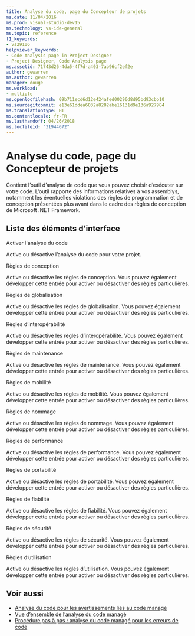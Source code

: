 ```yaml
---
title: Analyse du code, page du Concepteur de projets
ms.date: 11/04/2016
ms.prod: visual-studio-dev15
ms.technology: vs-ide-general
ms.topic: reference
f1_keywords:
- vs29106
helpviewer_keywords:
- Code Analysis page in Project Designer
- Project Designer, Code Analysis page
ms.assetid: 71743d26-4da5-4f7d-a403-7ab96cf2ef2e
author: gewarren
ms.author: gewarren
manager: douge
ms.workload:
- multiple
ms.openlocfilehash: 09b711ecd6d12e424afed00296d8d95bd93cbb10
ms.sourcegitcommit: e13e61ddea6032a8282abe16131d9e136a927984
ms.translationtype: HT
ms.contentlocale: fr-FR
ms.lasthandoff: 04/26/2018
ms.locfileid: "31944672"
---
```

# <a name="code-analysis-project-designer"></a>Analyse du code, page du Concepteur de projets
Contient l’outil d’analyse de code que vous pouvez choisir d’exécuter sur votre code. L’outil rapporte des informations relatives à vos assemblys, notamment les éventuelles violations des règles de programmation et de conception présentées plus avant dans le cadre des règles de conception de Microsoft .NET Framework.

## <a name="uielement-list"></a>Liste des éléments d’interface
 Activer l'analyse du code

 Active ou désactive l’analyse du code pour votre projet.

 Règles de conception

 Active ou désactive les règles de conception. Vous pouvez également développer cette entrée pour activer ou désactiver des règles particulières.

 Règles de globalisation

 Active ou désactive les règles de globalisation. Vous pouvez également développer cette entrée pour activer ou désactiver des règles particulières.

 Règles d’interopérabilité

 Active ou désactive les règles d’interopérabilité. Vous pouvez également développer cette entrée pour activer ou désactiver des règles particulières.

 Règles de maintenance

 Active ou désactive les règles de maintenance. Vous pouvez également développer cette entrée pour activer ou désactiver des règles particulières.

 Règles de mobilité

 Active ou désactive les règles de mobilité. Vous pouvez également développer cette entrée pour activer ou désactiver des règles particulières.

 Règles de nommage

 Active ou désactive les règles de nommage. Vous pouvez également développer cette entrée pour activer ou désactiver des règles particulières.

 Règles de performance

 Active ou désactive les règles de performance. Vous pouvez également développer cette entrée pour activer ou désactiver des règles particulières.

 Règles de portabilité

 Active ou désactive les règles de portabilité. Vous pouvez également développer cette entrée pour activer ou désactiver des règles particulières.

 Règles de fiabilité

 Active ou désactive les règles de fiabilité. Vous pouvez également développer cette entrée pour activer ou désactiver des règles particulières.

 Règles de sécurité

 Active ou désactive les règles de sécurité. Vous pouvez également développer cette entrée pour activer ou désactiver des règles particulières.

 Règles d’utilisation

 Active ou désactive les règles d’utilisation. Vous pouvez également développer cette entrée pour activer ou désactiver des règles particulières.

## <a name="see-also"></a>Voir aussi

- [Analyse du code pour les avertissements liés au code managé](../../code-quality/code-analysis-for-managed-code-warnings.md)
- [Vue d’ensemble de l’analyse du code managé](../../code-quality/code-analysis-for-managed-code-overview.md)
- [Procédure pas à pas : analyse du code managé pour les erreurs de code](../../code-quality/walkthrough-analyzing-managed-code-for-code-defects.md)